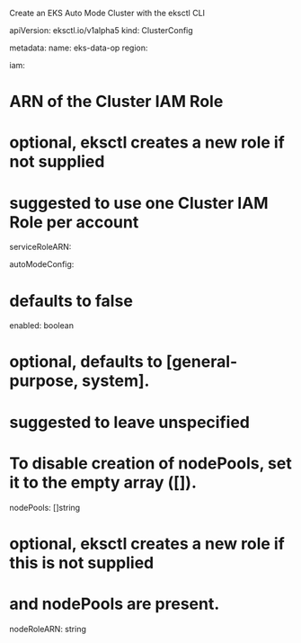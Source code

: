 Create an EKS Auto Mode Cluster with the eksctl CLI

apiVersion: eksctl.io/v1alpha5
kind: ClusterConfig

metadata:
  name: eks-data-op
  region: <aws-region>

iam:
  # ARN of the Cluster IAM Role
  # optional, eksctl creates a new role if not supplied
  # suggested to use one Cluster IAM Role per account
  serviceRoleARN: <arn-cluster-iam-role>

autoModeConfig:
  # defaults to false
  enabled: boolean
  # optional, defaults to [general-purpose, system].
  # suggested to leave unspecified
  # To disable creation of nodePools, set it to the empty array ([]).
  nodePools: []string
  # optional, eksctl creates a new role if this is not supplied
  # and nodePools are present.
  nodeRoleARN: string
